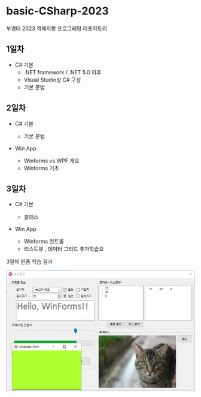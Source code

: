 # basic-CSharp-2023
부경대 2023 객체지향 프로그래밍 리포지토리 

## 1일차 
- C# 기본 
	- .NET framework / .NET 5.0 이후 
	- Visual Studio상 C# 구성 
	- 기본 문법 

## 2일차 
- C# 기본 
	- 기본 문법
	
- Win App
	- Winforms vs WPF 개요 
	- Winforms 기초 
	
## 3일차 
- C# 기본 
	- 클래스 
	
- Win App
	- Winforms 컨트롤 
	- 리스트뷰 , 데이터 그리드 추가학습요 

3일차 윈폼 학습 결과 

<img src = https://raw.githubusercontent.com/jangsihyeon/basic-CSharp-2023/main/images/win.png width= 700>